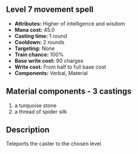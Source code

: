 ## Level 7 movement spell
- **Attributes:** Higher of intelligence and wisdom
- **Mana cost:** 45.0
- **Casting time:** 1 round
- **Cooldown:** 2 rounds
- **Targeting:** None
- **Train chance:** 100%
- **Base write cost:** 90 charges
- **Write cost:** From half to full base cost
- **Components:** Verbal, Material
## Material components - 3 castings
1. a turquoise stone
2. a thread of spider silk
## Description
Teleports the caster to the chosen level
